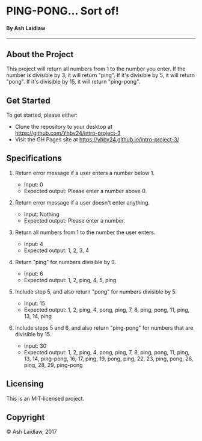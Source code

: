 # PING-PONG... Sort of!

#### By Ash Laidlaw
-----

## About the Project

This project will return all numbers from 1 to the number you enter. If the number is divisible by 3, it will return "ping". If it's divisible by 5, it will return "pong". If it's divisible by 15, it will return "ping-pong".

## Get Started

To get started, please either:

* Clone the repository to your desktop at <https://github.com/Yhbv24/intro-project-3>
* Visit the GH Pages site at <https://yhbv24.github.io/intro-project-3/>

## Specifications

1. Return error message if a user enters a number below 1.
   * Input: 0
   * Expected output: Please enter a number above 0.

2. Return error message if a user doesn't enter anything.
   * Input: Nothing
   * Expected output: Please enter a number.

3. Return all numbers from 1 to the number the user enters.
   * Input: 4
   * Expected output: 1, 2, 3, 4

4. Return "ping" for numbers divisible by 3.
   * Input: 6
   * Expected output: 1, 2, ping, 4, 5, ping

5. Include step 5, and also return "pong" for numbers divisible by 5.
   * Input: 15
   * Expected output: 1, 2, ping, 4, pong, ping, 7, 8, ping, pong, 11, ping, 13, 14, ping

6. Include steps 5 and 6, and also return "ping-pong" for numbers that are divisible by 15.
   * Input: 30
   * Expected output: 1, 2, ping, 4, pong, ping, 7, 8, ping, pong, 11, ping, 13, 14, ping-pong, 16, 17, ping, 19, pong, ping, 22, 23, ping, pong, 26, ping, 28, 29, ping-pong

## Licensing

This is an MIT-licensed project.

## Copyright

© Ash Laidlaw, 2017
